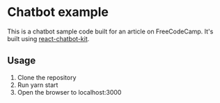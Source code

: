 # Chatbot example

This is a chatbot sample code built for an article on FreeCodeCamp. It's built using [react-chatbot-kit](https://github.com/FredrikOseberg/react-chatbot-kit).

## Usage

1. Clone the repository
2. Run yarn start
3. Open the browser to localhost:3000
